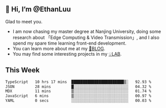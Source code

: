 ## 👋 Hi, I’m @EthanLuu

Glad to meet you.

- I am now chasing my master degree at Nanjing University, doing some research about 「Edge Computing & Video Transmission」, and I also spend my spare time learning front-end development.
- You can learn more about me at my [📝BLOG](https://blog.ethanloo.cn).
- You may find some interesting projects in my [💡LAB](https://lab.ethanloo.cn).

## This Week
<!--START_SECTION:waka-->

```txt
TypeScript   10 hrs 17 mins  ███████████████████████▒░   92.93 %
JSON         28 mins         █░░░░░░░░░░░░░░░░░░░░░░░░   04.32 %
MDX          11 mins         ▒░░░░░░░░░░░░░░░░░░░░░░░░   01.74 %
JavaScript   6 mins          ▒░░░░░░░░░░░░░░░░░░░░░░░░   00.97 %
YAML         0 secs          ░░░░░░░░░░░░░░░░░░░░░░░░░   00.03 %
```

<!--END_SECTION:waka-->
